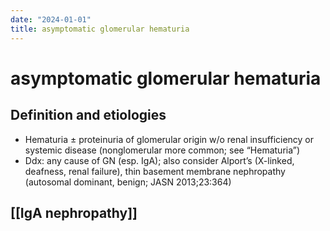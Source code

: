 ```yaml
---
date: "2024-01-01"
title: asymptomatic glomerular hematuria
---
```



# asymptomatic glomerular hematuria

## Definition and etiologies

- Hematuria ± proteinuria of glomerular origin w/o renal insufficiency or systemic disease (nonglomerular more common; see “Hematuria”)
- Ddx: any cause of GN (esp. IgA); also consider Alport’s (X-linked, deafness, renal failure), thin basement membrane nephropathy (autosomal dominant, benign; JASN 2013;23:364)

## [[IgA nephropathy]]
